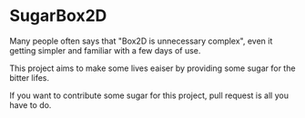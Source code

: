 SugarBox2D
==========
Many people often says that "Box2D is unnecessary complex", even it getting simpler and familiar with a few days of use. 

This project aims to make some lives eaiser by providing some sugar for the bitter lifes.

If you want to contribute some sugar for this project, pull request is all you have to do.